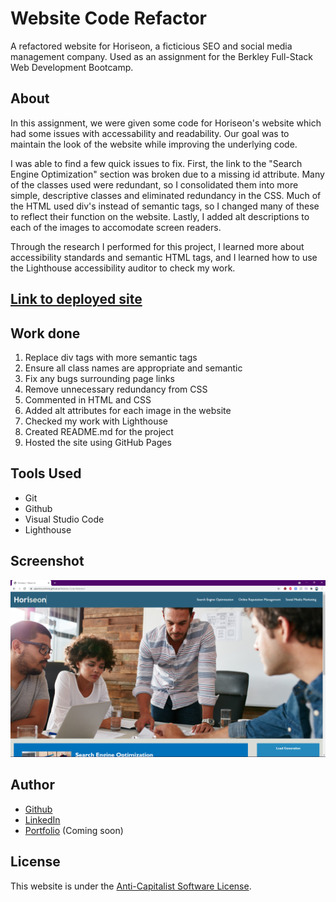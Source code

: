 # Website Code Refactor
A refactored website for Horiseon, a ficticious SEO and social media management company. Used as an assignment for the Berkley Full-Stack Web Development Bootcamp. 

## About
In this assignment, we were given some code for Horiseon's  website which had some issues with accessability and readability. Our goal was to maintain the look of the website while improving the underlying code.

I was able to find a few quick issues to fix. First, the link to the "Search Engine Optimization" section was broken due to a missing id attribute. Many of the classes used were redundant, so I consolidated them into more simple, descriptive classes and eliminated redundancy in the CSS. Much of the HTML used div's instead of semantic tags, so I changed many of these to reflect their function on the website. Lastly, I added alt descriptions to each of the images to accomodate screen readers. 

Through the research I performed for this project, I learned more about accessibility standards and semantic HTML tags, and I learned how to use the Lighthouse accessibility auditor to check my work. 

## [Link to deployed site](https://adamkruschwitz.github.io/Website-Code-Refactor/)

## Work done
1. Replace div tags with more semantic tags
2. Ensure all class names are appropriate and semantic
3. Fix any bugs surrounding page links
4. Remove unnecessary redundancy from CSS
5. Commented in HTML and CSS
6. Added alt attributes for each image in the website
7. Checked my work with Lighthouse
8. Created README.md for the project
9. Hosted the site using GitHub Pages

## Tools Used
- Git
- Github
- Visual Studio Code
- Lighthouse

## Screenshot
![screenshot of finished website](https://raw.githubusercontent.com/AdamKruschwitz/Website-Code-Refactor/main/screenshot.PNG)

## Author
- [Github](https://github.com/AdamKruschwitz)
- [LinkedIn](https://www.linkedin.com/in/adamkruschwitz/)
- [Portfolio]() (Coming soon)

## License
This website is under the [Anti-Capitalist Software License](https://anticapitalist.software/).